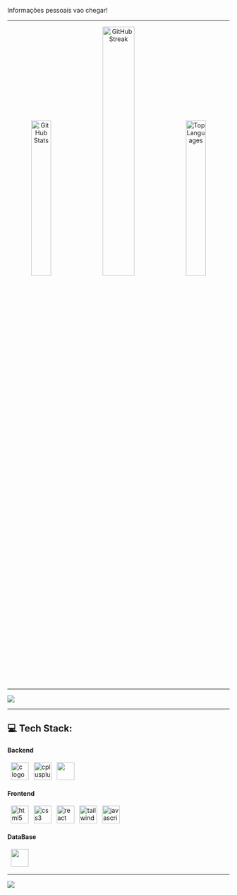 Informações pessoais vao chegar!


---
<p align="center">
  <img src="https://github-readme-stats.vercel.app/api?username=LucaLodii&theme=dark&hide_border=true&include_all_commits=false&count_private=true" alt="GitHub Stats" width="30%" />
  <img src="https://nirzak-streak-stats.vercel.app/?user=LucaLodii&theme=dark&hide_border=true" alt="GitHub Streak" width="38%" />
  <img src="https://github-readme-stats.vercel.app/api/top-langs/?username=LucaLodii&theme=dark&hide_border=true&include_all_commits=false&count_private=true&layout=compact" alt="Top Languages" width="30%" />
</p>

---

 ![](https://github-trophies.vercel.app/?username=LucaLodii&theme=juicyfresh&no-frame=false&no-bg=true&margin-w=4)

---

## 💻 Tech Stack:

#### Backend
<div align="left">
  <img src="https://cdn.jsdelivr.net/gh/devicons/devicon/icons/c/c-original.svg" height="40" alt="c logo" />
  <img src="https://cdn.jsdelivr.net/gh/devicons/devicon@latest/icons/cplusplus/cplusplus-original.svg" height="40" alt="cplusplus logo" />
  <img src="https://cdn.jsdelivr.net/gh/devicons/devicon@latest/icons/java/java-original.svg" height="40" />
  </div>

#### Frontend
<div align="left">
  <img src="https://cdn.jsdelivr.net/gh/devicons/devicon/icons/html5/html5-original.svg" height="40" alt="html5 logo" />
  <img src="https://cdn.jsdelivr.net/gh/devicons/devicon/icons/css3/css3-original.svg" height="40" alt="css3 logo" />
  <img src="https://cdn.jsdelivr.net/gh/devicons/devicon@latest/icons/react/react-original.svg" height="40" alt="react logo" />
  <img src="https://cdn.jsdelivr.net/gh/devicons/devicon@latest/icons/tailwindcss/tailwindcss-original.svg" height="40" alt="tailwindcss logo" />
  <img src="https://cdn.jsdelivr.net/gh/devicons/devicon/icons/javascript/javascript-original.svg" height="40" alt="javascript logo" />
</div>

#### DataBase
<div align="left">
  <img src="https://cdn.jsdelivr.net/gh/devicons/devicon@latest/icons/postgresql/postgresql-original.svg" height="40" />
</div>

---
[![](https://visitcount.itsvg.in/api?id=LucaLodii&icon=0&color=0)](https://visitcount.itsvg.in)
